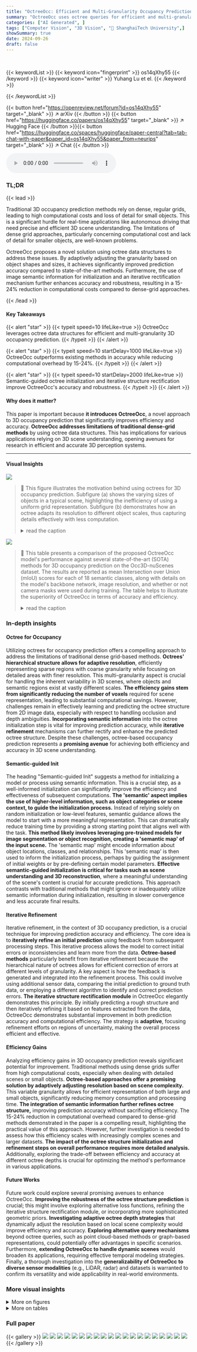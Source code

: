 ```yaml
---
title: "OctreeOcc: Efficient and Multi-Granularity Occupancy Prediction Using Octree Queries"
summary: "OctreeOcc uses octree queries for efficient and multi-granularity 3D occupancy prediction, surpassing state-of-the-art methods with reduced computational costs."
categories: ["AI Generated", ]
tags: ["Computer Vision", "3D Vision", "🏢 ShanghaiTech University",]
showSummary: true
date: 2024-09-26
draft: false
---
```


<br>

{{< keywordList >}}
{{< keyword icon="fingerprint" >}} os14qXhy55 {{< /keyword >}}
{{< keyword icon="writer" >}} Yuhang Lu et el. {{< /keyword >}}
 
{{< /keywordList >}}

{{< button href="https://openreview.net/forum?id=os14qXhy55" target="_blank" >}}
↗ arXiv
{{< /button >}}
{{< button href="https://huggingface.co/papers/os14qXhy55" target="_blank" >}}
↗ Hugging Face
{{< /button >}}{{< button href="https://huggingface.co/spaces/huggingface/paper-central?tab=tab-chat-with-paper&paper_id=os14qXhy55&paper_from=neurips" target="_blank" >}}
↗ Chat
{{< /button >}}




<audio controls>
    <source src="https://ai-paper-reviewer.com/os14qXhy55/podcast.wav" type="audio/wav">
    Your browser does not support the audio element.
</audio>


### TL;DR


{{< lead >}}

Traditional 3D occupancy prediction methods rely on dense, regular grids, leading to high computational costs and loss of detail for small objects.  This is a significant hurdle for real-time applications like autonomous driving that need precise and efficient 3D scene understanding.  The limitations of dense grid approaches, particularly concerning computational cost and lack of detail for smaller objects, are well-known problems.

OctreeOcc proposes a novel solution using octree data structures to address these issues. By adaptively adjusting the granularity based on object shapes and sizes, it achieves significantly improved prediction accuracy compared to state-of-the-art methods.  Furthermore, the use of image semantic information for initialization and an iterative rectification mechanism further enhances accuracy and robustness, resulting in a 15-24% reduction in computational costs compared to dense-grid approaches.

{{< /lead >}}


#### Key Takeaways

{{< alert "star" >}}
{{< typeit speed=10 lifeLike=true >}} OctreeOcc leverages octree data structures for efficient and multi-granularity 3D occupancy prediction. {{< /typeit >}}
{{< /alert >}}

{{< alert "star" >}}
{{< typeit speed=10 startDelay=1000 lifeLike=true >}} OctreeOcc outperforms existing methods in accuracy while reducing computational overhead by 15-24%. {{< /typeit >}}
{{< /alert >}}

{{< alert "star" >}}
{{< typeit speed=10 startDelay=2000 lifeLike=true >}} Semantic-guided octree initialization and iterative structure rectification improve OctreeOcc's accuracy and robustness. {{< /typeit >}}
{{< /alert >}}

#### Why does it matter?
This paper is important because **it introduces OctreeOcc**, a novel approach to 3D occupancy prediction that significantly improves efficiency and accuracy.  **OctreeOcc addresses limitations of traditional dense-grid methods** by using octree data structures. This has implications for various applications relying on 3D scene understanding, opening avenues for research in efficient and accurate 3D perception systems.

------
#### Visual Insights



![](https://ai-paper-reviewer.com/os14qXhy55/figures_1_1.jpg)

> 🔼 This figure illustrates the motivation behind using octrees for 3D occupancy prediction.  Subfigure (a) shows the varying sizes of objects in a typical scene, highlighting the inefficiency of using a uniform grid representation. Subfigure (b) demonstrates how an octree adapts its resolution to different object scales, thus capturing details effectively with less computation.
> <details>
> <summary>read the caption</summary>
> Figure 1: Scale difference of various categories and octree representation. (a) compares the average space occupied by different object types, indicating varying granularities needed for different semantic regions. (b) demonstrates the advantage of octree representations, enabling specific granularities for different objects and even parts of objects, reducing computational overhead while retaining spatial information.
> </details>





![](https://ai-paper-reviewer.com/os14qXhy55/tables_7_1.jpg)

> 🔼 This table presents a comparison of the proposed OctreeOcc model's performance against several state-of-the-art (SOTA) methods for 3D occupancy prediction on the Occ3D-nuScenes dataset.  The results are reported as mean Intersection over Union (mIoU) scores for each of 18 semantic classes, along with details on the model's backbone network, image resolution, and whether or not camera masks were used during training.  The table helps to illustrate the superiority of OctreeOcc in terms of accuracy and efficiency.
> <details>
> <summary>read the caption</summary>
> Table 1: 3D Occupancy prediction performance on Occ3D-nuScenes dataset. '*' denotes training with the camera mask.
> </details>





### In-depth insights


#### Octree for Occupancy
Utilizing octrees for occupancy prediction offers a compelling approach to address the limitations of traditional dense grid-based methods.  **Octrees' hierarchical structure allows for adaptive resolution**, efficiently representing sparse regions with coarse granularity while focusing on detailed areas with finer resolution. This multi-granularity aspect is crucial for handling the inherent variability in 3D scenes, where objects and semantic regions exist at vastly different scales.  **The efficiency gains stem from significantly reducing the number of voxels** required for scene representation, leading to substantial computational savings.  However, challenges remain in effectively learning and predicting the octree structure from 2D image data, especially with respect to handling occlusion and depth ambiguities.  **Incorporating semantic information** into the octree initialization step is vital for improving prediction accuracy, while **iterative refinement** mechanisms can further rectify and enhance the predicted octree structure.  Despite these challenges, octree-based occupancy prediction represents a **promising avenue** for achieving both efficiency and accuracy in 3D scene understanding.

#### Semantic-guided Init
The heading "Semantic-guided Init" suggests a method for initializing a model or process using semantic information.  This is a crucial step, as a well-informed initialization can significantly improve the efficiency and effectiveness of subsequent computations.  **The 'semantic' aspect implies the use of higher-level information, such as object categories or scene context, to guide the initialization process.**  Instead of relying solely on random initialization or low-level features, semantic guidance allows the model to start with a more meaningful representation. This can dramatically reduce training time by providing a strong starting point that aligns well with the task. **This method likely involves leveraging pre-trained models for image segmentation or object recognition, creating a 'semantic map' of the input scene.**  The 'semantic map' might encode information about object locations, classes, and relationships. This 'semantic map' is then used to inform the initialization process, perhaps by guiding the assignment of initial weights or by pre-defining certain model parameters. **Effective semantic-guided initialization is critical for tasks such as scene understanding and 3D reconstruction**, where a meaningful understanding of the scene's content is crucial for accurate predictions. This approach contrasts with traditional methods that might ignore or inadequately utilize semantic information during initialization, resulting in slower convergence and less accurate final results.

#### Iterative Refinement
Iterative refinement, in the context of 3D occupancy prediction, is a crucial technique for improving prediction accuracy and efficiency. The core idea is to **iteratively refine an initial prediction** using feedback from subsequent processing steps.  This iterative process allows the model to correct initial errors or inconsistencies and learn more from the data.  **Octree-based methods** particularly benefit from iterative refinement because the hierarchical nature of octrees allows for efficient correction of errors at different levels of granularity. A key aspect is how the feedback is generated and integrated into the refinement process. This could involve using additional sensor data, comparing the initial prediction to ground truth data, or employing a different algorithm to identify and correct prediction errors. **The iterative structure rectification module** in OctreeOcc elegantly demonstrates this principle.  By initially predicting a rough structure and then iteratively refining it based on features extracted from the data, OctreeOcc demonstrates substantial improvement in both prediction accuracy and computational efficiency. The strategy is **adaptive**, focusing refinement efforts on regions of uncertainty, making the overall process efficient and effective.

#### Efficiency Gains
Analyzing efficiency gains in 3D occupancy prediction reveals significant potential for improvement.  Traditional methods using dense grids suffer from high computational costs, especially when dealing with detailed scenes or small objects.  **Octree-based approaches offer a promising solution by adaptively adjusting resolution based on scene complexity.** This variable granularity allows for efficient representation of both large and small objects, significantly reducing memory consumption and processing time.  **The integration of semantic information further refines octree structure,** improving prediction accuracy without sacrificing efficiency.  The 15-24% reduction in computational overhead compared to dense-grid methods demonstrated in the paper is a compelling result, highlighting the practical value of this approach.  However, further investigation is needed to assess how this efficiency scales with increasingly complex scenes and larger datasets.  **The impact of the octree structure initialization and refinement steps on overall performance requires more detailed analysis.**  Additionally,  exploring the trade-off between efficiency and accuracy at different octree depths is crucial for optimizing the method's performance in various applications.

#### Future Works
Future work could explore several promising avenues to enhance OctreeOcc. **Improving the robustness of the octree structure prediction** is crucial; this might involve exploring alternative loss functions, refining the iterative structure rectification module, or incorporating more sophisticated geometric priors.  **Investigating adaptive octree depth strategies** that dynamically adjust the resolution based on local scene complexity would improve efficiency and accuracy. **Exploring alternative query mechanisms** beyond octree queries, such as point cloud-based methods or graph-based representations, could potentially offer advantages in specific scenarios.  Furthermore, **extending OctreeOcc to handle dynamic scenes** would broaden its applications, requiring effective temporal modeling strategies. Finally, a thorough investigation into the **generalizability of OctreeOcc to diverse sensor modalities** (e.g., LiDAR, radar) and datasets is warranted to confirm its versatility and wide applicability in real-world environments.


### More visual insights

<details>
<summary>More on figures
</summary>


![](https://ai-paper-reviewer.com/os14qXhy55/figures_3_1.jpg)

> 🔼 This figure illustrates the overall framework of the OctreeOcc model. It starts by extracting multi-scale features from multi-view images using a backbone network.  A semantic-guided octree initialization module leverages image segmentation to create an initial octree structure. This structure is then used to convert dense voxel queries into sparse octree queries. An octree encoder processes these queries using temporal self-attention and image cross-attention to refine the queries and iteratively rectify the octree structure via an iterative structure rectification module. Finally, an octree decoder generates the occupancy prediction from the refined octree queries. A simplified 2D representation (quadtree) is used to visualize the iterative structure rectification process.
> <details>
> <summary>read the caption</summary>
> Figure 2: Overall framework of OctreeOcc. From multi-view images, we extract multi-scale features using an image backbone. The initial octree structure is derived from image segmentation priors, transforming dense queries into octree queries. The octree encoder refines these queries and rectifies the octree structure. Finally, we decode the octree queries to obtain occupancy predictions. The diagram of the Iterative Structure Rectification module shows the octree query and mask in 2D (quadtree) form for better visualization.
> </details>



![](https://ai-paper-reviewer.com/os14qXhy55/figures_5_1.jpg)

> 🔼 This figure demonstrates the improvement in octree structure prediction after applying the Iterative Structure Rectification module. The left side shows the initial, less accurate prediction, while the right side displays a refined structure that better aligns with the shapes of the objects in the scene. The rectification module enhances the accuracy and consistency of the octree representation.
> <details>
> <summary>read the caption</summary>
> Figure 3: Illustration of octree structure rectification. The left figure shows the initially predicted octree structure, while the right figure displays the structure after rectification. It's evident that the rectification module improves the consistency of the octree structure with the object's shape.
> </details>



![](https://ai-paper-reviewer.com/os14qXhy55/figures_9_1.jpg)

> 🔼 This figure shows a qualitative comparison of occupancy prediction results from different methods on the Occ3D-nuScenes validation set.  The predictions are visualized as 3D point clouds colored by semantic class, and are compared to the ground truth.  The resolution of the voxel predictions is 200x200x16.  The figure highlights the improvements in accuracy and detail provided by the proposed OctreeOcc method compared to existing methods like PanoOcc and FB-OCC.
> <details>
> <summary>read the caption</summary>
> Figure 4: Qualitative results on Occ3D-nuScenes val set, where the resolution of the voxel predictions is 200×200×16.
> </details>



![](https://ai-paper-reviewer.com/os14qXhy55/figures_15_1.jpg)

> 🔼 This figure compares the occupancy prediction results of three different methods (PanoOcc, FB-OCC, and OctreeOcc) with the ground truth. The first row shows the input multi-view images used for prediction. The second row displays the occupancy predictions from each method, visually demonstrating the differences in their performance.  Each method's prediction is presented alongside the ground truth for direct comparison and evaluation. Circular highlights are used to point out the differences and highlight specific areas of interest for better visualization.
> <details>
> <summary>read the caption</summary>
> Figure 5: More visualization on Occ3D-nuScenes validation set. The first row displays input multi-view images, while the second row showcases the occupancy prediction results of PanoOcc(8), FBOCC(3), our methods, and the ground truth.
> </details>



![](https://ai-paper-reviewer.com/os14qXhy55/figures_16_1.jpg)

> 🔼 This figure visualizes the OctreeOcc model's output.  The top row shows the input multi-view images used by the model. The second row displays the final occupancy prediction generated by the model in a 3D voxel grid.  The third row presents a visualization of the octree structure created during the prediction process.  Different colors in the occupancy prediction represent different semantic classes, while the different gray levels in the octree structure represent different levels of detail in the octree, showing the varying granularities used to represent different parts of the scene.
> <details>
> <summary>read the caption</summary>
> Figure 6: Visualization of octree structure. The first row displays input multi-view images, while the second and third rows showcase the occupancy prediction results and the corresponding octree structure prediction results.
> </details>



</details>




<details>
<summary>More on tables
</summary>


![](https://ai-paper-reviewer.com/os14qXhy55/tables_7_2.jpg)
> 🔼 This table presents a comparison of the 3D occupancy prediction performance of various methods on the Occ3D-nuScenes dataset.  The performance is measured using mean Intersection over Union (mIoU) across different object categories.  The asterisk (*) indicates methods that were trained using camera masks, highlighting the impact of incorporating this additional data. The table shows that the proposed OctreeOcc method significantly outperforms other state-of-the-art methods.
> <details>
> <summary>read the caption</summary>
> Table 1: 3D Occupancy prediction performance on Occ3D-nuScenes dataset. '*' denotes training with the camera mask.
> </details>

![](https://ai-paper-reviewer.com/os14qXhy55/tables_7_3.jpg)
> 🔼 This table presents a comparison of the 3D occupancy prediction performance of several state-of-the-art methods on the Occ3D-nuScenes dataset.  The metrics used are mean Intersection over Union (mIoU) for different object categories. The asterisk (*) indicates that those models were trained using the camera mask, highlighting the impact of this additional data on performance.  The table allows for a direct comparison of different approaches and their relative strengths and weaknesses in predicting occupancy across various object classes. The table shows the method name, their reference, and the mIoU for different object classes.
> <details>
> <summary>read the caption</summary>
> Table 1: 3D Occupancy prediction performance on Occ3D-nuScenes dataset. '*' denotes training with the camera mask.
> </details>

![](https://ai-paper-reviewer.com/os14qXhy55/tables_8_1.jpg)
> 🔼 This table presents the ablation study results on the Occ3d-nuScenes validation set. It shows the impact of different modules on the model's performance, measured by mIoU, latency, and memory usage. The modules evaluated include Octree Query, Semantic Initialization (Sem. Init.), and Iterative Rectification (Iter.Rec.).  Each row represents a different model configuration, with checkmarks indicating the inclusion of specific modules. The baseline model uses dense queries instead of octree queries. The results demonstrate that incorporating all the modules leads to improved performance. 
> <details>
> <summary>read the caption</summary>
> Table 4: Ablation experiments of Modules on Occ3d-nuScenes val set.
> </details>

![](https://ai-paper-reviewer.com/os14qXhy55/tables_8_2.jpg)
> 🔼 This table shows the comparison of octree structure quality at different stages. The first row shows the mIoU of level 1 to 2 and level 2 to 3 when the octree is initialized without unbalanced assignment. The second row shows the mIoU of level 1 to 2 and level 2 to 3 when the octree is initialized with unbalanced assignment. The third row shows the mIoU of level 1 to 2 and level 2 to 3 after the first rectification. The fourth row shows the mIoU of level 1 to 2 and level 2 to 3 after the second rectification.
> <details>
> <summary>read the caption</summary>
> Table 5: Comparison of octree structure quality at different stages.
> </details>

![](https://ai-paper-reviewer.com/os14qXhy55/tables_8_3.jpg)
> 🔼 This table presents the ablation study on different octree depths. It compares the performance (mIoU, Latency, and Memory) of using different octree depths (2, 3, 4) and query resolutions.  The results show how the choice of octree depth and resolution impacts the efficiency and accuracy of the occupancy prediction.
> <details>
> <summary>read the caption</summary>
> Table 6: Ablation for different octree depth on Occ3d-nuScenes val set.
> </details>

![](https://ai-paper-reviewer.com/os14qXhy55/tables_8_4.jpg)
> 🔼 This table presents an ablation study on the effect of different query selection ratios on the performance of the OctreeOcc model.  The experiment varied the percentage of voxels selected for splitting at different levels of the octree. The results show that a selection ratio of 20%, 60% yields the best performance in terms of mIoU, although increasing this ratio further can improve performance but also increases latency and memory consumption.
> <details>
> <summary>read the caption</summary>
> Table 7: Ablation for the choice of query selection ratio on Occ3d-nuScenes val set.
> </details>

![](https://ai-paper-reviewer.com/os14qXhy55/tables_14_1.jpg)
> 🔼 This table presents the ablation study results for different octree initialization methods.  It compares the mIoU achieved using randomly initialized queries, voxel features from the FloSP method, and the proposed Semantic-Guided Octree Initialization.  The results demonstrate the superior performance of the Semantic-Guided Octree Initialization, highlighting its effectiveness in improving the accuracy of the initial octree structure.
> <details>
> <summary>read the caption</summary>
> Table 8: More ablation of octree initialization
> </details>

![](https://ai-paper-reviewer.com/os14qXhy55/tables_14_2.jpg)
> 🔼 This table compares the performance of the proposed OctreeOcc method against a baseline and another octree-based method (OGN) in terms of mIoU, latency, and memory usage.  The results show that OctreeOcc achieves the highest mIoU while maintaining relatively low latency and memory consumption compared to the other methods.
> <details>
> <summary>read the caption</summary>
> Table 9: Comparison with another octree method.
> </details>

</details>




### Full paper

{{< gallery >}}
<img src="https://ai-paper-reviewer.com/os14qXhy55/1.png" class="grid-w50 md:grid-w33 xl:grid-w25" />
<img src="https://ai-paper-reviewer.com/os14qXhy55/2.png" class="grid-w50 md:grid-w33 xl:grid-w25" />
<img src="https://ai-paper-reviewer.com/os14qXhy55/3.png" class="grid-w50 md:grid-w33 xl:grid-w25" />
<img src="https://ai-paper-reviewer.com/os14qXhy55/4.png" class="grid-w50 md:grid-w33 xl:grid-w25" />
<img src="https://ai-paper-reviewer.com/os14qXhy55/5.png" class="grid-w50 md:grid-w33 xl:grid-w25" />
<img src="https://ai-paper-reviewer.com/os14qXhy55/6.png" class="grid-w50 md:grid-w33 xl:grid-w25" />
<img src="https://ai-paper-reviewer.com/os14qXhy55/7.png" class="grid-w50 md:grid-w33 xl:grid-w25" />
<img src="https://ai-paper-reviewer.com/os14qXhy55/8.png" class="grid-w50 md:grid-w33 xl:grid-w25" />
<img src="https://ai-paper-reviewer.com/os14qXhy55/9.png" class="grid-w50 md:grid-w33 xl:grid-w25" />
<img src="https://ai-paper-reviewer.com/os14qXhy55/10.png" class="grid-w50 md:grid-w33 xl:grid-w25" />
<img src="https://ai-paper-reviewer.com/os14qXhy55/11.png" class="grid-w50 md:grid-w33 xl:grid-w25" />
<img src="https://ai-paper-reviewer.com/os14qXhy55/12.png" class="grid-w50 md:grid-w33 xl:grid-w25" />
<img src="https://ai-paper-reviewer.com/os14qXhy55/13.png" class="grid-w50 md:grid-w33 xl:grid-w25" />
<img src="https://ai-paper-reviewer.com/os14qXhy55/14.png" class="grid-w50 md:grid-w33 xl:grid-w25" />
<img src="https://ai-paper-reviewer.com/os14qXhy55/15.png" class="grid-w50 md:grid-w33 xl:grid-w25" />
<img src="https://ai-paper-reviewer.com/os14qXhy55/16.png" class="grid-w50 md:grid-w33 xl:grid-w25" />
<img src="https://ai-paper-reviewer.com/os14qXhy55/17.png" class="grid-w50 md:grid-w33 xl:grid-w25" />
<img src="https://ai-paper-reviewer.com/os14qXhy55/18.png" class="grid-w50 md:grid-w33 xl:grid-w25" />
<img src="https://ai-paper-reviewer.com/os14qXhy55/19.png" class="grid-w50 md:grid-w33 xl:grid-w25" />
<img src="https://ai-paper-reviewer.com/os14qXhy55/20.png" class="grid-w50 md:grid-w33 xl:grid-w25" />
{{< /gallery >}}